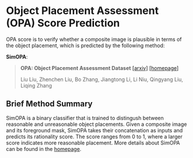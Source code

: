# Object Placement Assessment (OPA) Score Prediction

OPA score is to verify whether a composite image is plausible in terms of the object placement, which is predicted by the following method:

**SimOPA**:

> **OPA: Object Placement Assessment Dataset**  [[arxiv]](https://arxiv.org/pdf/2107.01889.pdf) [[homepage]](https://github.com/bcmi/Object-Placement-Assessment-Dataset-OPA)<br>
>
> Liu Liu, Zhenchen Liu, Bo Zhang, Jiangtong Li, Li Niu, Qingyang Liu, Liqing Zhang<br>

## Brief Method Summary

SimOPA is a binary classifier that is trained to distingush between reasonable and unreasonable object placements. Given a composite image and its foreground mask, SimOPA takes their concatenation as inputs and predicts its rationality score. The score ranges from 0 to 1, where a larger score indicates more reasonable placement. More details about SimOPA can be found in the [homepage](https://github.com/bcmi/Object-Placement-Assessment-Dataset-OPA).